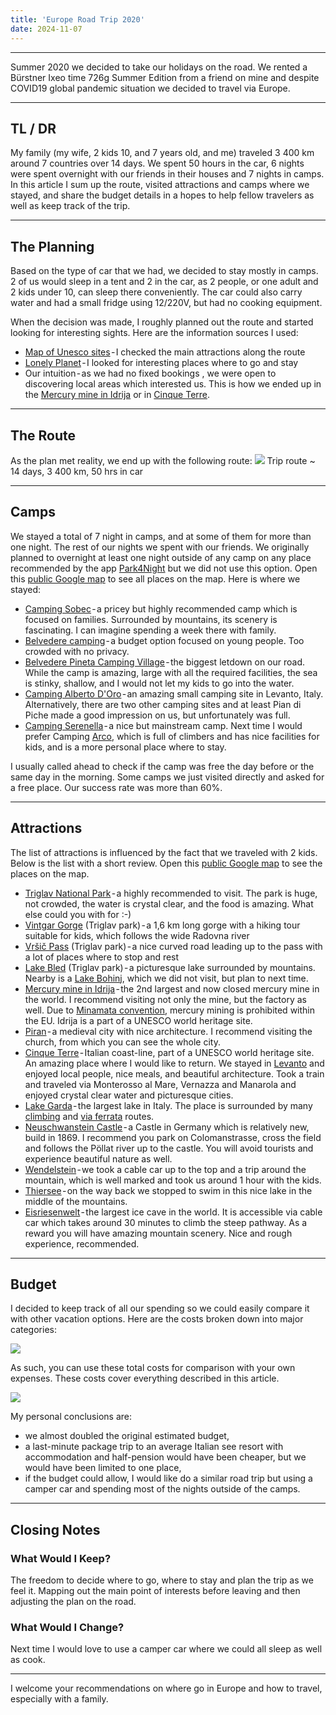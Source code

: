 ```yaml
---
title: 'Europe Road Trip 2020'
date: 2024-11-07
---
```


---

Summer 2020 we decided to take our holidays on the road. We rented a Bürstner Ixeo time 726g Summer Edition from a friend on mine and despite COVID19 global pandemic situation we decided to travel via Europe.

---

## TL / DR

My family (my wife, 2 kids 10, and 7 years old, and me) traveled 3 400 km around 7 countries over 14 days. We spent 50 hours in the car, 6 nights were spent overnight with our friends in their houses and 7 nights in camps.
In this article I sum up the route, visited attractions and camps where we stayed, and share the budget details in a hopes to help fellow travelers as well as keep track of the trip.

---

## The Planning

Based on the type of car that we had, we decided to stay mostly in camps. 2 of us would sleep in a tent and 2 in the car, as 2 people, or one adult and 2 kids under 10, can sleep there conveniently. The car could also carry water and had a small fridge using 12/220V, but had no cooking equipment.

When the decision was made, I roughly planned out the route and started looking for interesting sights. Here are the information sources I used:

- [Map of Unesco sites](https://whc.unesco.org/en/interactive-map/) - I checked the main attractions along the route
- [Lonely Planet](https://www.lonelyplanet.com/europe) - I looked for interesting places where to go and stay
- Our intuition - as we had no fixed bookings , we were open to discovering local areas which interested us. This is how we ended up in the [Mercury mine in Idrija](https://en.wikipedia.org/wiki/Idrija) or in [Cinque Terre](https://en.wikipedia.org/wiki/Cinque_Terre).

---

## The Route

As the plan met reality, we end up with the following route:
![](/images/europe-road-trip-2020-map.png)
Trip route ~ 14 days, 3 400 km, 50 hrs in car

---

## Camps

We stayed a total of 7 night in camps, and at some of them for more than one night. The rest of our nights we spent with our friends. We originally planned to overnight at least one night outside of any camp on any place recommended by the app [Park4Night](https://park4night.com/) but we did not use this option. Open this [public Google map](https://drive.google.com/open?id=1ICM7gRkPiOFCxkfx3ZqiHNTM5xtRUTqh&usp=sharing) to see all places on the map. Here is where we stayed:

- [Camping Sobec](https://www.sobec.si/en/) - a pricey but highly recommended camp which is focused on families. Surrounded by mountains, its scenery is fascinating. I can imagine spending a week there with family.
- [Belvedere camping](http://www.belvedere.si/en/camping) - a budget option focused on young people. Too crowded with no privacy.
- [Belvedere Pineta Camping Village](https://www.belvederepineta.com/en/index.aspx) - the biggest letdown on our road. While the camp is amazing, large with all the required facilities, the sea is stinky, shallow, and I would not let my kids to go into the water.
- [Camping Alberto D'Oro](https://campingalberodoro.com/index.php/en/) - an amazing small camping site in Levanto, Italy. Alternatively, there are two other camping sites and at least Pian di Piche made a good impression on us, but unfortunately was full.
- [Camping Serenella](https://www.camping-serenella.it/en/) - a nice but mainstream camp. Next time I would prefer Camping [Arco](https://www.google.com/maps/place/Camping+Arco/@45.9267638,10.8896937,17z/data=!3m1!4b1!4m8!3m7!1s0x0:0xf3e042e69bd9a98e!5m2!4m1!1i2!8m2!3d45.9267638!4d10.8918824), which is full of climbers and has nice facilities for kids, and is a more personal place where to stay.

I usually called ahead to check if the camp was free the day before or the same day in the morning. Some camps we just visited directly and asked for a free place. Our success rate was more than 60%.

---

## Attractions

The list of attractions is influenced by the fact that we traveled with 2 kids. Below is the list with a short review. Open this [public Google map](https://drive.google.com/open?id=1ICM7gRkPiOFCxkfx3ZqiHNTM5xtRUTqh&usp=sharing) to see the places on the map.

- [Triglav National Park](https://en.wikipedia.org/wiki/Triglav_National_Park) - a highly recommended to visit. The park is huge, not crowded, the water is crystal clear, and the food is amazing. What else could you with for :-)
- [Vintgar Gorge](https://en.wikipedia.org/wiki/Vintgar_Gorge) (Triglav park) - a 1,6 km long gorge with a hiking tour suitable for kids, which follows the wide Radovna river
- [Vršič Pass](https://www.kranjska-gora.si/en/sightseeing/natural-sights/view-points/vrsic-pass) (Triglav park) - a nice curved road leading up to the pass with a lot of places where to stop and rest
- [Lake Bled](https://www.slovenia.info/en/places-to-go/attractions/bled) (Triglav park) - a picturesque lake surrounded by mountains. Nearby is a [Lake Bohinj](https://www.lonelyplanet.com/slovenia/julian-alps/bohinj), which we did not visit, but plan to next time.
- [Mercury mine in Idrija](https://en.wikipedia.org/wiki/Idrija) - the 2nd largest and now closed mercury mine in the world. I recommend visiting not only the mine, but the factory as well. Due to [Minamata convention](https://en.wikipedia.org/wiki/Minamata_Convention_on_Mercury), mercury mining is prohibited within the EU. Idrija is a part of a UNESCO world heritage site.
- [Piran](https://en.wikipedia.org/wiki/Piran) - a medieval city with nice architecture. I recommend visiting the church, from which you can see the whole city.
- [Cinque Terre](https://en.wikipedia.org/wiki/Cinque_Terre) - Italian coast-line, part of a UNESCO world heritage site. An amazing place where I would like to return. We stayed in [Levanto](https://en.wikipedia.org/wiki/Levanto,_Liguria) and enjoyed local people, nice meals, and beautiful architecture. Took a train and traveled via Monterosso al Mare, Vernazza and Manarola and enjoyed crystal clear water and picturesque cities.
- [Lake Garda](https://en.wikipedia.org/wiki/Lake_Garda) - the largest lake in Italy. The place is surrounded by many [climbing](https://www.outdooractive.com/en/alpine-climbing-routes/lake-garda/alpine-climbing-routes-at-lake-garda/8150217/) and [via ferrata](https://www.outdooractive.com/en/via-ferrata-routes/lake-garda/via-ferrata-routes-at-lake-garda/1413854/) routes.
- [Neuschwanstein Castle](https://en.wikipedia.org/wiki/Neuschwanstein_Castle) - a Castle in Germany which is relatively new, build in 1869. I recommend you park on Colomanstrasse, cross the field and follows the Pöllat river up to the castle. You will avoid tourists and experience beautiful nature as well.
- [Wendelstein](https://en.wikipedia.org/wiki/Wendelstein_(mountain)) - we took a cable car up to the top and a trip around the mountain, which is well marked and took us around 1 hour with the kids.
- [Thiersee](https://en.wikipedia.org/wiki/Thiersee) - on the way back we stopped to swim in this nice lake in the middle of the mountains.
- [Eisriesenwelt](https://www.eisriesenwelt.at/en/) - the largest ice cave in the world. It is accessible via cable car which takes around 30 minutes to climb the steep pathway. As a reward you will have amazing mountain scenery. Nice and rough experience, recommended.

---

## Budget

I decided to keep track of all our spending so we could easily compare it with other vacation options. Here are the costs broken down into major categories:

![](/images/europe-road-trip-2020-map-budget.png)

As such, you can use these total costs for comparison with your own expenses. These costs cover everything described in this article.

![](/images/europe-road-trip-2020-map-budget-break-down.png)

My personal conclusions are:

- we almost doubled the original estimated budget,
- a last-minute package trip to an average Italian see resort with accommodation and half-pension would have been cheaper, but we would have been limited to one place,
- if the budget could allow, I would like do a similar road trip but using a camper car and spending most of the nights outside of the camps.

---

## Closing Notes

### What Would I Keep?

The freedom to decide where to go, where to stay and plan the trip as we feel it. Mapping out the main point of interests before leaving and then adjusting the plan on the road.

### What Would I Change?

Next time I would love to use a camper car where we could all sleep as well as cook.

---

I welcome your recommendations on where go in Europe and how to travel, especially with a family.